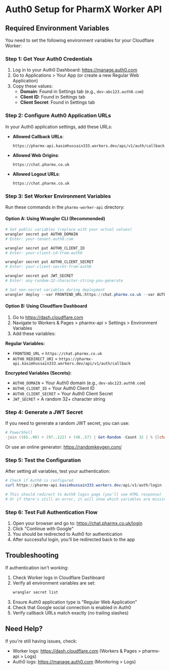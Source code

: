 # Auth0 Setup for PharmX Worker API

## Required Environment Variables

You need to set the following environment variables for your Cloudflare Worker:

### Step 1: Get Your Auth0 Credentials

1. Log in to your Auth0 Dashboard: https://manage.auth0.com
2. Go to Applications > Your App (or create a new Regular Web Application)
3. Copy these values:
   - **Domain**: Found in Settings tab (e.g., `dev-abc123.auth0.com`)
   - **Client ID**: Found in Settings tab
   - **Client Secret**: Found in Settings tab

### Step 2: Configure Auth0 Application URLs

In your Auth0 application settings, add these URLs:

- **Allowed Callback URLs**: 
  ```
  https://pharmx-api.kasimhussain333.workers.dev/api/v1/auth/callback
  ```
- **Allowed Web Origins**: 
  ```
  https://chat.pharmx.co.uk
  ```
- **Allowed Logout URLs**: 
  ```
  https://chat.pharmx.co.uk
  ```

### Step 3: Set Worker Environment Variables

Run these commands in the `pharmx-worker-api` directory:

#### Option A: Using Wrangler CLI (Recommended)

```powershell
# Set public variables (replace with your actual values)
wrangler secret put AUTH0_DOMAIN
# Enter: your-tenant.auth0.com

wrangler secret put AUTH0_CLIENT_ID
# Enter: your-client-id-from-auth0

wrangler secret put AUTH0_CLIENT_SECRET
# Enter: your-client-secret-from-auth0

wrangler secret put JWT_SECRET
# Enter: any-random-32-character-string-you-generate

# Set non-secret variables during deployment
wrangler deploy --var FRONTEND_URL:https://chat.pharmx.co.uk --var AUTH0_REDIRECT_URI:https://pharmx-api.kasimhussain333.workers.dev/api/v1/auth/callback
```

#### Option B: Using Cloudflare Dashboard

1. Go to https://dash.cloudflare.com
2. Navigate to Workers & Pages > pharmx-api > Settings > Environment Variables
3. Add these variables:

**Regular Variables:**
- `FRONTEND_URL` = `https://chat.pharmx.co.uk`
- `AUTH0_REDIRECT_URI` = `https://pharmx-api.kasimhussain333.workers.dev/api/v1/auth/callback`

**Encrypted Variables (Secrets):**
- `AUTH0_DOMAIN` = Your Auth0 domain (e.g., `dev-abc123.auth0.com`)
- `AUTH0_CLIENT_ID` = Your Auth0 Client ID
- `AUTH0_CLIENT_SECRET` = Your Auth0 Client Secret
- `JWT_SECRET` = A random 32+ character string

### Step 4: Generate a JWT Secret

If you need to generate a random JWT secret, you can use:

```powershell
# PowerShell
-join ((65..90) + (97..122) + (48..57) | Get-Random -Count 32 | % {[char]$_})
```

Or use an online generator: https://randomkeygen.com/

### Step 5: Test the Configuration

After setting all variables, test your authentication:

```powershell
# Check if Auth0 is configured
curl https://pharmx-api.kasimhussain333.workers.dev/api/v1/auth/login

# This should redirect to Auth0 login page (you'll see HTML response)
# Or if there's still an error, it will show which variables are missing
```

### Step 6: Test Full Authentication Flow

1. Open your browser and go to: https://chat.pharmx.co.uk/login
2. Click "Continue with Google"
3. You should be redirected to Auth0 for authentication
4. After successful login, you'll be redirected back to the app

## Troubleshooting

If authentication isn't working:

1. Check Worker logs in Cloudflare Dashboard
2. Verify all environment variables are set:
   ```powershell
   wrangler secret list
   ```
3. Ensure Auth0 application type is "Regular Web Application"
4. Check that Google social connection is enabled in Auth0
5. Verify callback URLs match exactly (no trailing slashes)

## Need Help?

If you're still having issues, check:
- Worker logs: https://dash.cloudflare.com (Workers & Pages > pharmx-api > Logs)
- Auth0 logs: https://manage.auth0.com (Monitoring > Logs)
